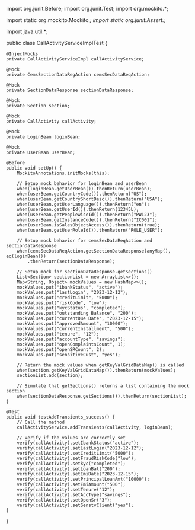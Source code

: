 import org.junit.Before;
import org.junit.Test;
import org.mockito.*;

import static org.mockito.Mockito.*;
import static org.junit.Assert.*;

import java.util.*;

public class CallActivityServiceImplTest {

    @InjectMocks
    private CallActivityServiceImpl callActivityService;

    @Mock
    private CemsSectionDataRegAction cemsSecDataReqAction;

    @Mock
    private SectionDataResponse sectionDataResponse;

    @Mock
    private Section section;

    @Mock
    private CallActivity callActivity;

    @Mock
    private LoginBean loginBean;

    @Mock
    private UserBean userBean;

    @Before
    public void setUp() {
        MockitoAnnotations.initMocks(this);

        // Setup mock behavior for loginBean and userBean
        when(loginBean.getUserBean()).thenReturn(userBean);
        when(userBean.getCountryCode()).thenReturn("US");
        when(userBean.getCountryShortDesc()).thenReturn("USA");
        when(userBean.getUserLanguage()).thenReturn("en");
        when(userBean.getUserId()).thenReturn(12345L);
        when(userBean.getPeoplewiseId()).thenReturn("PW123");
        when(userBean.getInstanceCode()).thenReturn("IC001");
        when(userBean.isSalesObjectAccess()).thenReturn(true);
        when(userBean.getUserRoleId()).thenReturn("ROLE_USER");

        // Setup mock behavior for cemsSecDataReqAction and sectionDataResponse
        when(cemsSecDataReqAction.getSectionDataResponse(anyMap(), eq(loginBean)))
            .thenReturn(sectionDataResponse);

        // Setup mock for sectionDataResponse.getSections()
        List<Section> sectionList = new ArrayList<>();
        Map<String, Object> mockValues = new HashMap<>();
        mockValues.put("ibankStatus", "active");
        mockValues.put("lastLogin", "2023-12-12");
        mockValues.put("creditLimit", "5000");
        mockValues.put("riskCode", "low");
        mockValues.put("kycStatus", "completed");
        mockValues.put("outstanding Balance", "200");
        mockValues.put("currentDue Date", "2023-12-15");
        mockValues.put("approvedAmount", "10000");
        mockValues.put("currentInstallment", "500");
        mockValues.put("tenure", "12");
        mockValues.put("accountType", "savings");
        mockValues.put("openComplaintsCount", 1);
        mockValues.put("openSRCount", 2);
        mockValues.put("sensitiveCust", "yes");

        // Return the mock values when getKeyValGridDataMap() is called
        when(section.getKeyValGridDataMap()).thenReturn(mockValues);
        sectionList.add(section);

        // Simulate that getSections() returns a list containing the mock section
        when(sectionDataResponse.getSections()).thenReturn(sectionList);
    }

    @Test
    public void testAddTransients_success() {
        // Call the method
        callActivityService.addTransients(callActivity, loginBean);

        // Verify if the values are correctly set
        verify(callActivity).setIbankStatus("active");
        verify(callActivity).setLastLogin("2023-12-12");
        verify(callActivity).setCreditLimit("5000");
        verify(callActivity).setFraudRiskCode("low");
        verify(callActivity).setkyc("completed");
        verify(callActivity).setLoanBal("200");
        verify(callActivity).setEmiDate("2023-12-15");
        verify(callActivity).setPrincipalLoanAmt("10000");
        verify(callActivity).setEmiAmount("500");
        verify(callActivity).setTenure("12");
        verify(callActivity).setAccType("savings");
        verify(callActivity).setOpenSr("3");
        verify(callActivity).setSenstvClient("yes");
    }
}
